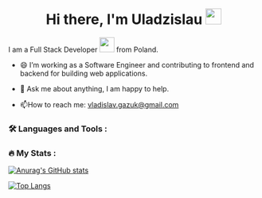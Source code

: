 

<!--
**VladislavGazuk/VladislavGazuk** is a ✨ _special_ ✨ repository because its `README.md` (this file) appears on your GitHub profile.

Here are some ideas to get you started:

- 🔭 I’m currently working on ...
- 🌱 I’m currently learning ...
- 👯 I’m looking to collaborate on ...
- 🤔 I’m looking for help with ...
- 💬 Ask me about ...
- 📫 How to reach me: ...
- 😄 Pronouns: ...
- ⚡ Fun fact: ...
-->
<h1 align="center">Hi there, I'm Uladzislau 
<img src="https://github.com/blackcater/blackcater/raw/main/images/Hi.gif" height="32" width="32"/></h1>  
  
 I am a Full Stack Developer <img src="https://media.giphy.com/media/WUlplcMpOCEmTGBtBW/giphy.gif" width="30"> from Poland. 
  </a> 
 - 😄 I’m working as a Software Engineer and contributing to frontend and backend for building web applications.

- 💬 Ask me about anything, I am happy to help.

- :mailbox:How to reach me: vladislav.gazuk@gmail.com

### :hammer_and_wrench: Languages and Tools :
   
### :fire: My Stats :

[![Anurag's GitHub stats](https://github-readme-stats.vercel.app/api?username=VladislavGazuk)](https://github.com/anuraghazra/github-readme-stats)


[![Top Langs](https://github-readme-stats.vercel.app/api/top-langs/?username=VladislavGazuk&layout=compact)](https://github.com/anuraghazra/github-readme-stats)
